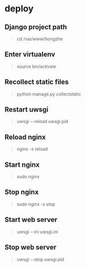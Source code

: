 # deploy
## Django project path
> cd /var/www/hongzhe
## Enter virtualenv
>source bin/activate
## Recollect static files
>python manage.py collectstatic
## Restart uwsgi
>uwsgi --reload uwsgi.pid
## Reload nginx
>nginx -s reload
## Start nginx
>sudo nginx
## Stop nginx
>sudo nginx -s stop
## Start web server
>uwsgi --ini uwsgi.ini
## Stop web server
>uwsgi --stop uwsgi.pid

